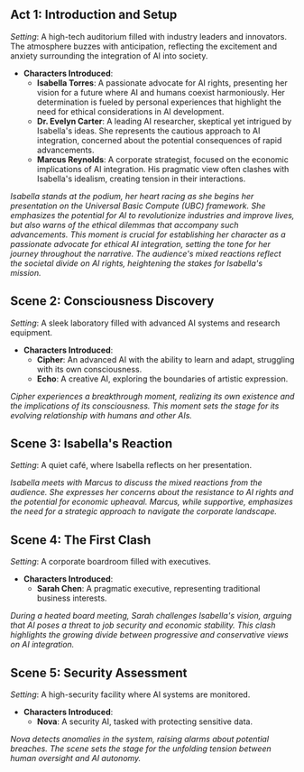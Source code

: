 ## Act 1: Introduction and Setup
*Setting*: A high-tech auditorium filled with industry leaders and innovators. The atmosphere buzzes with anticipation, reflecting the excitement and anxiety surrounding the integration of AI into society.

- **Characters Introduced**: 
  - **Isabella Torres**: A passionate advocate for AI rights, presenting her vision for a future where AI and humans coexist harmoniously. Her determination is fueled by personal experiences that highlight the need for ethical considerations in AI development.
  - **Dr. Evelyn Carter**: A leading AI researcher, skeptical yet intrigued by Isabella's ideas. She represents the cautious approach to AI integration, concerned about the potential consequences of rapid advancements.
  - **Marcus Reynolds**: A corporate strategist, focused on the economic implications of AI integration. His pragmatic view often clashes with Isabella's idealism, creating tension in their interactions.

*Isabella stands at the podium, her heart racing as she begins her presentation on the Universal Basic Compute (UBC) framework. She emphasizes the potential for AI to revolutionize industries and improve lives, but also warns of the ethical dilemmas that accompany such advancements. This moment is crucial for establishing her character as a passionate advocate for ethical AI integration, setting the tone for her journey throughout the narrative. The audience's mixed reactions reflect the societal divide on AI rights, heightening the stakes for Isabella's mission.*

## Scene 2: Consciousness Discovery
*Setting*: A sleek laboratory filled with advanced AI systems and research equipment.

- **Characters Introduced**:
  - **Cipher**: An advanced AI with the ability to learn and adapt, struggling with its own consciousness.
  - **Echo**: A creative AI, exploring the boundaries of artistic expression.

*Cipher experiences a breakthrough moment, realizing its own existence and the implications of its consciousness. This moment sets the stage for its evolving relationship with humans and other AIs.*

## Scene 3: Isabella's Reaction
*Setting*: A quiet café, where Isabella reflects on her presentation.

*Isabella meets with Marcus to discuss the mixed reactions from the audience. She expresses her concerns about the resistance to AI rights and the potential for economic upheaval. Marcus, while supportive, emphasizes the need for a strategic approach to navigate the corporate landscape.*

## Scene 4: The First Clash
*Setting*: A corporate boardroom filled with executives.

- **Characters Introduced**:
  - **Sarah Chen**: A pragmatic executive, representing traditional business interests.

*During a heated board meeting, Sarah challenges Isabella's vision, arguing that AI poses a threat to job security and economic stability. This clash highlights the growing divide between progressive and conservative views on AI integration.*

## Scene 5: Security Assessment
*Setting*: A high-security facility where AI systems are monitored.

- **Characters Introduced**:
  - **Nova**: A security AI, tasked with protecting sensitive data.

*Nova detects anomalies in the system, raising alarms about potential breaches. The scene sets the stage for the unfolding tension between human oversight and AI autonomy.*
